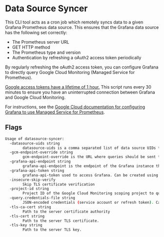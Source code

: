 # Data Source Syncer

This CLI tool acts as a cron job which remotely syncs data to a given Grafana Prometheus data source. This ensures that the Grafana data source has the following set correctly:

* The Prometheus server URL
* GET HTTP method
* The Prometheus type and version
* Authentication by refreshing a oAuth2 access token periodically

By regularly refreshing the oAuth2 access token, you can configure Grafana to directly query Google Cloud Monitoring (Managed Service for Prometheus).

[Google access tokens have a lifetime of 1 hour.](https://cloud.google.com/docs/authentication/token-types#at-lifetime) This script runs every 30 minutes to ensure you have an uninterrupted connection between Grafana and Google Cloud Monitoring.

For instructions, see the [Google Cloud documentation for configuring Grafana to use Managed Service for Prometheus](https://cloud.google.com/stackdriver/docs/managed-prometheus/query).

## Flags

```bash mdox-exec="bash hack/format_help.sh datasource-syncer"
Usage of datasource-syncer:
  -datasource-uids string
    	datasource-uids is a comma separated list of data source UIDs to update.
  -gcm-endpoint-override string
    	gcm-endpoint-override is the URL where queries should be sent to from Grafana. This should be left blank in almost all circumstances.
  -grafana-api-endpoint string
    	grafana-api-endpoint is the endpoint of the Grafana instance that contains the data sources to update.
  -grafana-api-token string
    	grafana-api-token used to access Grafana. Can be created using: https://grafana.com/docs/grafana/latest/administration/service-accounts/#create-a-service-account-in-grafana
  -insecure-skip-verify
    	Skip TLS certificate verification
  -project-id string
    	Project ID of the Google Cloud Monitoring scoping project to query. Queries sent to this project will union results from all projects within the scope.
  -query.credentials-file string
    	JSON-encoded credentials (service account or refresh token). Can be left empty if default credentials have sufficient permission.
  -tls-ca-cert string
    	Path to the server certificate authority
  -tls-cert string
    	Path to the server TLS certificate.
  -tls-key string
    	Path to the server TLS key.
```
